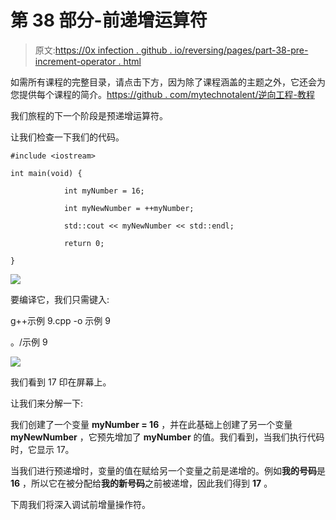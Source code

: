 # 第 38 部分-前递增运算符

> 原文:[https://0x infection . github . io/reversing/pages/part-38-pre-increment-operator . html](https://0xinfection.github.io/reversing/pages/part-38-pre-increment-operator.html)

如需所有课程的完整目录，请点击下方，因为除了课程涵盖的主题之外，它还会为您提供每个课程的简介。[https://github . com/mytechnotalent/逆向工程-教程](https://github.com/mytechnotalent/Reverse-Engineering-Tutorial)

我们旅程的下一个阶段是预递增运算符。

让我们检查一下我们的代码。

```
#include <iostream>

int main(void) {

            int myNumber = 16;

            int myNewNumber = ++myNumber;

            std::cout << myNewNumber << std::endl;

            return 0;

}

```

![](../Images/8ba9d15d8418f49cf3230bed177f15ff.png)

要编译它，我们只需键入:

g++示例 9.cpp -o 示例 9

。/示例 9

![](../Images/e1a7ba05e8217289df74c75352c6ad7e.png)

我们看到 17 印在屏幕上。

让我们来分解一下:

我们创建了一个变量 **myNumber = 16** ，并在此基础上创建了另一个变量 **myNewNumber** ，它预先增加了 **myNumber** 的值。我们看到，当我们执行代码时，它显示 17。

当我们进行预递增时，变量的值在赋给另一个变量之前是递增的。例如**我的号码**是 **16** ，所以它在被分配给**我的新号码**之前被递增，因此我们得到 **17** 。

下周我们将深入调试前增量操作符。